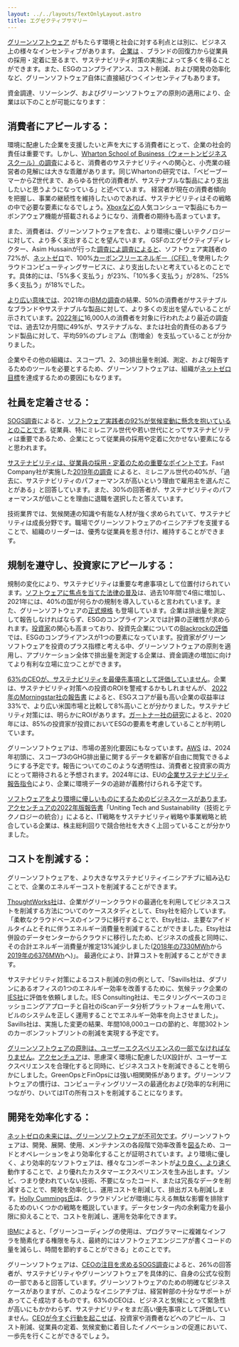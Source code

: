```yaml
---
layout: ../../layouts/TextOnlyLayout.astro
title: エグゼクティブサマリー
---
```




  

[グリーンソフトウェア](https://learn.greensoftware.foundation/introduction/#what-is-green-software) がもたらす環境と社会に対する利点とは別に、ビジネス上の様々なインセンティブがあります。 [企業は](insights/green-software-business-case/) 、ブランドの回復力から従業員の採用・定着に至るまで、サステナビリティ対策の実施によって多くを得ることができます。また、ESGのコンプライアンス、コスト削減、および開発の効率化など、グリーンソフトウェア自体に直接結びつくインセンティブもあります。

  

資金調達、リソーシング、およびグリーンソフトウェアの原則の適用により、企業は以下のことが可能になります：

  

## 消費者にアピールする：

  

環境に配慮した企業を支援したいと声を大にする消費者にとって、企業の社会的責任は重要です。しかし、[Wharton School of Business（ウォートンビジネススクール）の調査](https://www.forbes.com/sites/gregpetro/2022/03/11/consumers-demand-sustainable-products-and-shopping-formats/?sh=69ade5046a06)によると、消費者のサステナビリティへの関心と、小売業の経営者の見解には大きな乖離があります。同じWhartonの研究では、「ベビーブーマーからZ世代まで、あらゆる世代の消費者が、サステナブルな製品により支出したいと思うようになっている」と述べています。 経営者が現在の消費者傾向を把握し、事業の継続性を維持したいのであれば、サステナビリティはその戦略の中で必要な要素になるでしょう。[Xboxなどの](insights/green-software-gaming-industry/)人気コンシューマ製品にもカーボンアウェア機能が搭載されるようになり、消費者の期待も高まっています。

  

また、消費者は、グリーンソフトウェアを含む、より環境に優しいテクノロジーに対して、より多く支出することを望んでいます。 GSFのエグゼクティブディレクター、Asim Hussainが行った[調査によ調査によると](https://greensoftware.foundation/articles/cloud-computing-the-business-case-for-100-carbon-free-energy)、ソフトウェア実践者の72%が、[ネットゼロ](https://learn.greensoftware.foundation/climate-commitments#net-zero)で、100%[カーボンフリーエネルギー（CFE）](https://learn.greensoftware.foundation/climate-commitments#247-hourly-matching)を使用したクラウドコンピューティングサービスに、より支出したいと考えているとのことです。具体的には、「5%多く支払う」が23%、「10%多く支払う」が28%、「25%多く支払う」が18%でした。

  

[より広い意味では](insights/63-percent-of-ceo-do-not-rate-sustainability-as-a-top-priority/)、2021年の[IBMの調査](https://ibm.co/2022-consumer-study)の結果、50%の消費者がサステナブルなブランドやサステナブルな製品に対して、より多くの支出を望んでいることが示されています。[2022年に](https://www.ibm.com/thought-leadership/institute-business-value/en-us/report/2022-sustainability-consumer-research)16,000人の消費者を対象に行われたより最近の調査では、過去12か月間に49%が、サステナブルな、または社会的責任のあるブランド製品に対して、平均59%のプレミアム（割増金）を支払っていることが分かりました。

  

企業やその他の組織は、スコープ1、2、3の排出量を削減、測定、および報告するためのツールを必要とするため、グリーンソフトウェアは、組織が[ネットゼロ目標](insights/green-software-vital-for-net-zero/)を達成するための要因にもなります。

  

## 社員を定着させる：

  

[SOGS調査](survey)によると、[ソフトウェア実践者の92%が気候変動に懸念を抱いているとのことです](insights/92-percent-of-software-practitioners-are-concerned-about-climate-change/)。従業員、特にミレニアル世代や若い世代にとってサステナビリティは重要であるため、企業にとって従業員の採用や定着に欠かせない要素になると思われます。

  

[サステナビリティは、従業員の採用・定着のための重要なポイントです](insights/sustainability-is-key-for-employee-recruitment-and-retention/)。Fast Company社が実施した[2019年の調査](https://www.fastcompany.com/90306556/most-millennials-would-take-a-pay-cut-to-work-at-a-sustainable-company) によると、ミレニアル世代の40%が、「過去に、サステナビリティのパフォーマンスが高いという理由で雇用主を選んだことがある」と回答しています。また、30%の回答者が、サステナビリティのパフォーマンスが低いことを理由に退職を選択したと答えています。

  

技術業界では、気候関連の知識や有能な人材が強く求められていて、サステナビリティは成長分野です。職場でグリーンソフトウェアのイニシアチブを支援することで、組織のリーダーは、優秀な従業員を惹き付け、維持することができます。

  

## 規制を遵守し、投資家にアピールする：

  

規制の変化により、サステナビリティは重要な考慮事項として位置付けられています。[ソフトウェアに焦点を当てた法律の普及](insights/software-legislation-has-quadrupled-in-the-last-decade/)は、過去10年間で4倍に増加し、2021年には、40%の国が何らかの規制を導入していると言われています。また、グリーンソフトウェアの[正式規格](insights/green-software-standards-are-proliferating-rapidly/) も登場しています。企業は排出量を測定して報告しなければならず、ESGのコンプライアンスでは計算の正確性が求められます。[投資家](https://www.nytimes.com/2022/12/07/business/dealbook/blackrock-esg-activist-bluebell.html)の関心も高まっており、投資先企業についての[Blackrockの評価](https://www.blackrock.com/ch/individual/en/themes/sustainable-investing)では、ESGのコンプライアンスが1つの要素になっています。投資家がグリーンソフトウェアを投資のプラス指標と考える中、グリーンソフトウェアの原則を適用し、アプリケーション全体で排出量を測定する企業は、資金調達の増加に向けてより有利な立場に立つことができます。

  

[63%のCEOが、サステナビリティを最優先事項として評価していません](insights/63-percent-of-ceo-do-not-rate-sustainability-as-a-top-priority/)。企業は、サステナビリティ対策への投資のROIを警戒するかもしれませんが、 [2022年のMorningstar社の報告書](https://www.morningstar.com/articles/1075190/why-sustainable-strategies-outperformed-in-2021) によると、ESGスコアが最も高い企業の収益率は33%で、より広い米国市場と比較して8%高いことが分かりました。サステナビリティ対策には、明らかにROIがあります。[ガートナー社の研究](https://www.gartner.com/smarterwithgartner/the-esg-imperative-7-factors-for-finance-leaders-to-consider)によると、2020年には、85%の投資家が投資においてESGの要素を考慮していることが判明しています。

  

グリーンソフトウェアは、市場の差別化要因にもなっています。[AWS](https://www.computerweekly.com/news/366536493/AWS-confirms-Scope-3-GHG-emissions-data-will-be-made-freely-available-to-customers-in-early-2024) は、2024年初頭に、スコープ3のGHG排出量に関するデータを顧客が自由に閲覧できるようにする予定です。報告についてのこのような透明性は、消費者と投資家の両方にとって期待されると予想されます。2024年には、EUの[企業サステナビリティ報告指令](https://www.ibm.com/blog/eu-csrd-explained/)により、企業に環境データの追跡が義務付けられる予定です。

  

[ソフトウェアをより環境に優しいものにするためのビジネスケースがあります](insights/green-software-business-case/)。[アクセンチュアの2022年版報告書](https://www.accenture.com/us-en/insights/technology/uniting-technology-sustainability)「Uniting Tech and Sustainability（技術とテクノロジーの統合）」によると、IT戦略をサステナビリティ戦略や事業戦略と統合している企業は、株主総利回りで競合他社を大きく上回っていることが分かりました。

  

## コストを削減する：

  

グリーンソフトウェアを、より大きなサステナビリティイニシアチブに組み込むことで、企業のエネルギーコストを削減することができます。

  

[ThoughtWorks社](https://www.thoughtworks.com/insights/articles/green-cloud)は、企業がグリーンクラウドの最適化を利用してビジネスコストを削減する方法についてのケーススタディとして、Etsy社を紹介しています。「柔軟なクラウドベースのインフラに移行することで、Etsy社は、主要なアイドルタイムとそれに伴うエネルギー消費量を削減することができました。Etsy社は併設のデータセンターからクラウドに移行したため、ビジネスの成長と同時に、その合計エネルギー消費量が推定13%減少しました([2018年の7330MWh](http://d18rn0p25nwr6d.cloudfront.net/CIK-0001370637/b623b087-72ec-433b-85e6-0c82301d1f80.pdf)から[2019年の6376MWh](https://d18rn0p25nwr6d.cloudfront.net/CIK-0001370637/d63aa848-ac0c-474c-9350-5b18888e84bf.pdf)へ)」。 最適化により、計算コストを削減することができます。

  

サステナビリティ対策によるコスト削減の別の例として、「Savills社は、ダブリンにあるオフィスの1つのエネルギー効率を改善するために、気候テック企業の[IES社](http://www.iesve.com/)に評価を依頼しました。IES Consulting社は、モニタリングベースのコミッショニングアプローチと自社のiScanデータ分析プラットフォームを用いて、ビルのシステムを正しく運用することでエネルギー効率を向上させました」。 Savills社は、実施した変更の結果、年間108,000ユーロの節約と、年間302トンのカーボンフットプリントの削減を実現する予定です。

  

[グリーンソフトウェアの原則は、ユーザーエクスペリエンスの一部でなければなりません](insights/green-software-principles-user-experience/)。[アクセンチュア](https://www.accenture.com/content/dam/accenture/final/a-com-migration/pdf/pdf-177/accenture-tech-sustainability-uniting-sustainability-and-technology.pdf#zoom=40)は、思慮深く環境に配慮したUX設計が、ユーザーエクスペリエンスを合理化すると同時に、ビジネスコストを削減できることを明らかにしました。GreenOpsとFinOpsには強い相関関係があります。グリーンソフトウェアの慣行は、コンピューティングリソースの最適化および効率的な利用につながり、ひいてはITの所有コストを削減することになります。

  

## 開発を効率化する：

  

[ネットゼロの未来には、グリーンソフトウェアが不可欠です](insights/green-software-vital-for-net-zero/)。グリーンソフトウェアは、開発、展開、使用、メンテナンスの各段階で効率改善を[図る](https://www.tcs.com/what-we-do/research/white-paper/greening-software-net-zero-emissions-sustainability)ため、コードとオペレーションをより効率化することが証明されています。より環境に優しく、より効率的なソフトウェアは、様々なコンポーネントが[より良く、より速く](https://www.infoq.com/news/2023/03/green-software-development/)動作することで、より優れたカスタマーエクスペリエンスを生み出します。ゾンビ、つまり使われていない技術、不要になったコード、または冗長なデータを削減することで、開発を効率化し、運用コストを削減して、排出ガスも削減します。[Holly Cummings氏](https://hollycummins.com/cloud-zombies-qcon-london/)は、クラウドゾンビが環境に与える無駄な影響を排除するためのいくつかの戦略を概説しています。データセンター内の余剰電力を最小限に抑えることで、コストを削減し、運用を効率化できます。

  

[IBM](https://www.ibm.com/cloud/blog/green-codin)によると、「グリーンコーディングの使用は、プログラマーに複雑なインフラを簡素化する権限を与え、最終的にはソフトウェアエンジニアが書くコードの量を減らし、時間を節約することができる」とのことです。

  

グリーンソフトウェアは、[CEOの注目を求める](insights/developers-for-eco-friendly-software-lack-resources/)[SOGS調査](/survey)によると、26%の回答者が、サステナビリティやグリーンソフトウェアを具体的に、自身の公式な役割の一部であると回答しています。グリーンソフトウェアのための明確なビジネスケースがありますが、このようなイニシアチブは、経営幹部の十分なサポートがあってこそ成功するものです。63%のCEOは、ビジネスと気候にとって緊急性が高いにもかかわらず、サステナビリティをまだ高い優先事項として評価していません。[CEOが今すぐ行動を起こせば](insights/63-percent-of-ceo-do-not-rate-sustainability-as-a-top-priority/)、投資家や消費者などへのアピール、コスト削減、従業員の定着、気候変動に着目したイノベーションの促進において、一歩先を行くことができるでしょう。

